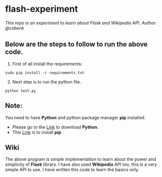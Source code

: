 # flash-experiment
###### This repo is an experiment to learn about Flask and Wikipedia API. Author: @csbenk

## Below are the steps to follow to run the above code.
1. First of all install the requirements:
  ```
  sudo pip install -r requirements.txt
  ```
2. Next step is to run the python file.
  ```
  python test.py
  ```
## Note:
You need to have **Python** and python package manager **pip** installed. 
* Please go to the [Link](https://www.python.org/) to download **Python**. 
* This [Link](https://pip.pypa.io/en/stable/installing/) is to install **pip**

## Wiki
The above program is simple implementation to learn about the power and simplicity of **Flask** library. I have also used **Wikipedia** API too, this is a very simple API to use. I have written this code to learn the basics only. 
